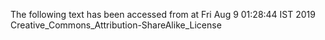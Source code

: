 The following text has been accessed from at Fri Aug 9 01:28:44 IST 2019
Creative_Commons_Attribution-ShareAlike_License
